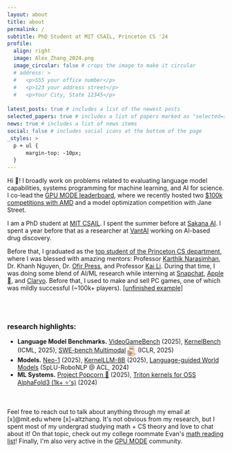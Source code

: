 ```yaml
---
layout: about
title: about
permalink: /
subtitle: PhD Student at MIT CSAIL, Princeton CS '24
profile:
  align: right
  image: Alex_Zhang_2024.png
  image_circular: false # crops the image to make it circular
  # address: >
  #   <p>555 your office number</p>
  #   <p>123 your address street</p>
  #   <p>Your City, State 12345</p>

latest_posts: true # includes a list of the newest posts
selected_papers: true # includes a list of papers marked as "selected={true}"
news: true # includes a list of news items
social: false # includes social icons at the bottom of the page
_styles: >
  p + ul {
      margin-top: -10px;
  }
---
```


Hi 👋! I broadly work on problems related to evaluating language model capabilities, systems programming for machine learning, and AI for science. I co-lead the <a href="https://www.gpumode.com/news">GPU MODE leaderboard</a>, where we recently hosted two <a href="https://www.datamonsters.com/amd-developer-challenge-2025">$100k competitions with AMD</a> and a model optimization competition with Jane Street.

I am a PhD student at <a href="https://www.csail.mit.edu">MIT CSAIL</a>. I spent the summer before at <a href="https://sakana.ai">Sakana AI</a>. I spent a year before that as a researcher at <a href="https://www.vant.ai/neo-1">VantAI</a> working on AI-based drug discovery.

Before that, I graduated as the <a href="https://www.cs.princeton.edu/news/class-day-department-celebrates-accomplishments-graduates">top student of the Princeton CS department</a>, where I was blessed with amazing mentors: Professor <a href="https://www.cs.princeton.edu/~karthikn/">Karthik Narasimhan</a>, Dr. Khanh Nguyen, Dr. <a href="https://ofir.io">Ofir Press</a>, and Professor <a href="https://www.cs.princeton.edu/~li/">Kai Li</a>. During that time, I was doing some blend of AI/ML research while interning at <a href="https://research.snap.com">Snapchat</a>, <a href="https://machinelearning.apple.com">Apple </a>, and <a href="https://www.claryo.co">Claryo</a>. Before that, I used to make and sell PC games, one of which was mildly successful (~100k+ players). <a href="https://www.youtube.com/watch?v=6Mmfo44FxhA">[unfinished example]</a>

<p>
<br>
<br>
</p>

### research highlights:

<ul>
  <li><b>Language Model Benchmarks.</b> <a href="http://www.vgbench.com">VideoGameBench</a> (2025), <a href="https://arxiv.org/abs/2502.10517v1">KernelBench</a> (ICML, 2025), <a href="https://www.swebench.com/multimodal.html">SWE-bench Multimodal</a> <img src="/assets/img/swellamamm.png" alt="emoji" width="20" style="vertical-align: middle;"> (ICLR, 2025)</li>

  <li><b>Models.</b> <a href="https://www.vant.ai/neo-1">Neo-1</a> (2025), <a href="https://huggingface.co/facebook/KernelLLM">KernelLLM-8B</a> (2025), <a href="https://arxiv.org/abs/2402.01695">Language-guided World Models</a> (SpLU-RoboNLP @ ACL, 2024)</li>

  <li><b>ML Systems.</b> <a href="https://gpu-mode.github.io/popcorn/">Project Popcorn 🍿</a> (2025), <a href="https://github.com/Ligo-Biosciences/AlphaFold3?tab=readme-ov-file#msa-pair-averaging-efficiency">Triton kernels for OSS AlphaFold3 (1k+ ⭐'s)</a> (2024)</li>
</ul>
<!-- in  and <a href="https://arxiv.org/abs/2302.04449">guiding</a> agent behavior in different data modalities</b> to create more reliable, interpretable, and less data hungry AI models. I'm also very interested -->

<p>
<br>
</p>

Feel free to reach out to talk about anything through my email at [x]@mit.edu where [x]=altzhang. It's not obvious from my research, but I spent most of my undergrad studying math + CS theory and love to chat about it! On that topic, check out my college roommate Evan's [math reading list](https://bigmanoncampus.notion.site/reading-9385f76e5a624d75bb1a0c3d773a65c8)!
Finally, I'm also very active in the <a href="https://www.youtube.com/channel/UCJgIbYl6C5no72a0NUAPcTA">GPU MODE</a> community.
